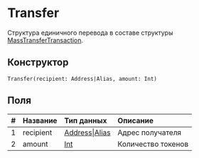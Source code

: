 # Transfer

Структура единичного перевода в составе структуры [MassTransferTransaction](/ru/ride/structures/transaction-structures/mass-transfer-transaction).

## Конструктор

``` ride
Transfer(recipient: Address|Alias, amount: Int)
```

## Поля

| # | Название | Тип данных | Описание |
| :--- | :--- | :--- | :--- |
| 1 | recipient | [Address](/ru/ride/structures/common-structures/address)&#124;[Alias](/ru/ride/structures/common-structures/alias) | Адрес получателя |
| 2 | amount | [Int](/ru/ride/data-types/int) | Количество токенов |
